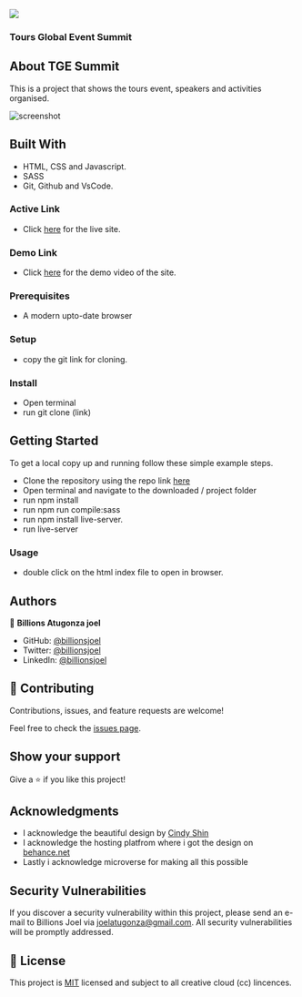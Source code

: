 ![](https://img.shields.io/badge/Microverse-blueviolet)

### Tours Global Event Summit

## About TGE Summit
This is a project that shows the tours event, speakers and activities organised.

![screenshot](./images/app-screenshot.png)

## Built With

- HTML, CSS and Javascript.
- SASS
- Git, Github and VsCode.

### Active Link
 - Click [here](https://billionsjoel.github.io/) for the live site.

### Demo Link
 - Click [here](https://www.loom.com/share/b35c811fea9c4ef8885913104b3da3d8) for the demo video of the site.

### Prerequisites
- A modern upto-date browser

### Setup
 - copy the git link for cloning.

### Install
 - Open terminal
 - run git clone (link)

## Getting Started

To get a local copy up and running follow these simple example steps.
  - Clone the repository using the repo link [here](git+https://github.com/billionsjoel/tour-event-app.git/)
  - Open terminal and navigate to the downloaded / project folder
  - run npm install
  - run npm run compile:sass
  - run npm install live-server.
  - run live-server

### Usage
- double click on the html index file to open in browser.

## Authors

👤 **Billions Atugonza joel**

- GitHub: [@billionsjoel](https://github.com/billionsjoel)
- Twitter: [@billionsjoel](https://twitter.com/BillionsJoel)
- LinkedIn: [@billionsjoel](https://www.linkedin.com/in/billionsjoel/)


## 🤝 Contributing

Contributions, issues, and feature requests are welcome!

Feel free to check the [issues page](https://github.com/billionsjoel/tour-event-app/issues).

## Show your support

Give a ⭐️ if you like this project!

## Acknowledgments

- I acknowledge the beautiful design by [Cindy Shin](https://www.behance.net/adagio07)
- I acknowledge the hosting platfrom where i got the design on [behance.net](behance.net)
- Lastly i acknowledge microverse for making all this possible

## Security Vulnerabilities

If you discover a security vulnerability within this project, please send an e-mail to Billions Joel via [joelatugonza@gmail.com](mailto:joelatugonza@gmail.com). All security vulnerabilities will be promptly addressed.


## 📝 License

This project is [MIT](./MIT.md) licensed and subject to all creative cloud (cc) lincences.

